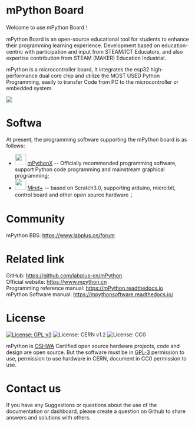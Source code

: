 # mPython Board

Welcome to use mPython Board！

mPython Board is an open-source educational tool for students to enhance their programming learning experience. Development based on education-centric with participation and input from STEAM/ICT Educators, and also expertise contribution from STEAM (MAKER) Education Industrial. 

mPython is a microcontroller board, It integrates the esp32 high-performance dual core chip and utilize the MOST USED Python Programming, easily to transfer Code from PC to the microcontroller or embedded system.

![](https://github.com/labplus-cn/mPython/blob/master/docs/images/掌控-立1.png)  

# Softwa

At present, the programming software supporting the mPython board is as follows:

- <img src="http://wiki.labplus.cn/images/2/2d/MPythonX.png"  width="30" />  [mPythonX](https://www.mpython.cn/mPython/software) -- Officially recommended programming software, support Python code programming and mainstream graphical programming;
- <img src="http://wiki.dfrobot.com.cn/images/thumb/c/ca/Mind%2B_logo.png/128px-Mind%2B_logo.png"  width="30" />  [Mind+](http://mindplus.cc/) -- based on Scratch3.0, supporting arduino, micro:bit, control board and other open source hardware；



# Community

mPython BBS: https://www.labplus.cn/forum


# Related link

GitHub: https://github.com/labplus-cn/mPython         <br/>
Official website: https://www.mpython.cn                      <br/>
Programming reference manual: https://mPython.readthedocs.io          <br/>
mPython Software manual: https://mpythonsoftware.readthedocs.io/         <br/>

# License

[![License: GPL v3](https://img.shields.io/badge/License-GPL%20v3-blue.svg)](https://www.gnu.org/licenses/gpl-3.0)
![License: CERN v1.2](https://img.shields.io/badge/License-CERN%20v1.2-lightgrey.svg)
![License: CC0](https://img.shields.io/badge/License-CC0-blue.svg)


mPython is [OSHWA](https://certification.oshwa.org/cn000006.html) Certified open source hardware projects, code and design are open source. But the software must be in [GPL-3](http://www.gnu.org/licenses/gpl.html) permission to use, permission to use hardware in CERN, document in CC0 permission to use.

# Contact us

If you have any Suggestions or questions about the use of the documentation or dashboard, please create a question on Github to share answers and solutions with others.
